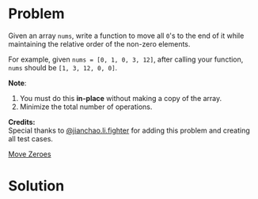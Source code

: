 
# Problem

Given an array `nums`, write a function to move all `0`'s to the end of it
while maintaining the relative order of the non-zero elements.

For example, given `nums = [0, 1, 0, 3, 12]`, after calling your function,
`nums` should be `[1, 3, 12, 0, 0]`.

**Note**:  

  1. You must do this **in-place** without making a copy of the array.
  2. Minimize the total number of operations.

**Credits:**  
Special thanks to
[@jianchao.li.fighter](https://leetcode.com/discuss/user/jianchao.li.fighter)
for adding this problem and creating all test cases.



[Move Zeroes](https://leetcode.com/problems/move-zeroes)

# Solution



